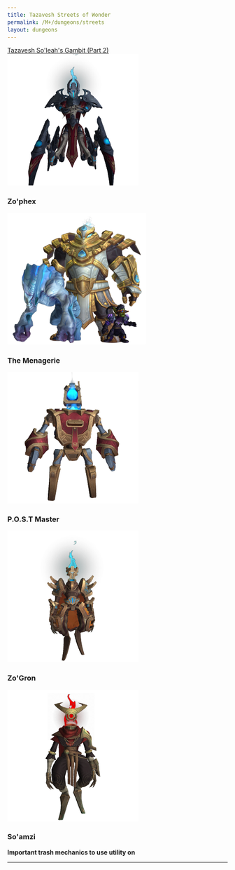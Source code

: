```yaml
---
title: Tazavesh Streets of Wonder
permalink: /M+/dungeons/streets
layout: dungeons
---
```


<a href="/M+/dungeons/soleah">
Tazavesh So'leah's Gambit (Part 2)
</a>

<a>
    <img src="/assets/img/dungeons/zophex.png" class="dungeon_boss"/>
</a>

### Zo'phex

<a>
    <img src="/assets/img/dungeons/menagerie.png" class="dungeon_boss"/>
</a>

### The Menagerie

<a>
    <img src="/assets/img/dungeons/postmaster.png" class="dungeon_boss"/>
</a>

### P.O.S.T Master


<a>
    <img src="/assets/img/dungeons/zogron.png" class="dungeon_boss"/>
</a>

### Zo'Gron


<a>
    <img src="/assets/img/dungeons/soamzi.png" class="dungeon_boss"/>
</a>

### So'amzi

**Important trash mechanics to use utility on**

---
